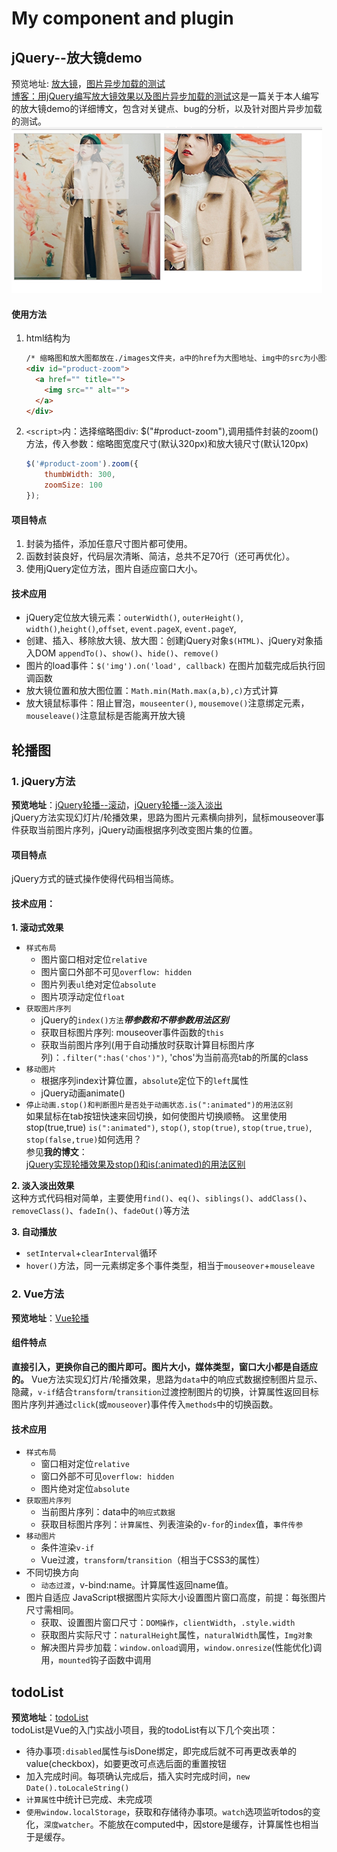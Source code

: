 My component and plugin
===

jQuery--放大镜demo
---
预览地址: [放大镜](https://alcantara6.github.io/demo-component/demo-zoom/zoom.html)，[图片异步加载的测试](https://alcantara6.github.io/demo-component/demo-zoom/analyse_of_image_loading.html)  
[博客：用jQuery编写放大镜效果以及图片异步加载的测试](http://blog.csdn.net/alcantara/article/details/78117956 '点击查看博文')这是一篇关于本人编写的放大镜demo的详细博文，包含对关键点、bug的分析，以及针对图片异步加载的测试。  
![放大镜插件效果图](./demo-zoom/images/demo展示效果.jpg '效果图')  

#### 使用方法
1. html结构为
    ```html
    /* 缩略图和放大图都放在./images文件夹，a中的href为大图地址、img中的src为小图地址 */
    <div id="product-zoom">
      <a href="" title="">
        <img src="" alt="">
      </a>
    </div>
    ```
2. `<script>`内：选择缩略图div: $("#product-zoom"),调用插件封装的zoom()方法，传入参数：缩略图宽度尺寸(默认320px)和放大镜尺寸(默认120px)
    ```javascript
    $('#product-zoom').zoom({
        thumbWidth: 300,
        zoomSize: 100
    });
    ```

#### 项目特点
1. 封装为插件，添加任意尺寸图片都可使用。
2. 函数封装良好，代码层次清晰、简洁，总共不足70行（还可再优化）。
3. 使用jQuery定位方法，图片自适应窗口大小。

#### 技术应用
* jQuery定位放大镜元素：`outerWidth()`, `outerHeight()`, `width()`,`height()`,`offset`, `event.pageX`, `event.pageY`,
* 创建、插入、移除放大镜、放大图：创建jQuery对象`$(HTML)`、jQuery对象插入DOM `appendTo()`、`show()`、`hide()`、`remove()`
* 图片的load事件：`$('img').on('load', callback)` 在图片加载完成后执行回调函数
* 放大镜位置和放大图位置：`Math.min(Math.max(a,b),c)`方式计算
* 放大镜鼠标事件：阻止冒泡，`mouseenter()`, `mousemove()`注意绑定元素，`mouseleave()`注意鼠标是否能离开放大镜


轮播图
---
### 1. jQuery方法
**预览地址**：[jQuery轮播--滚动](https://alcantara6.github.io/demo-component/slideshow_by_jQuery/slideShow_roll.html)，[jQuery轮播--淡入淡出](https://alcantara6.github.io/demo-component/slideshow_by_jQuery/slideShow_fade.html)  
jQuery方法实现幻灯片/轮播效果，思路为图片元素横向排列，鼠标mouseover事件获取当前图片序列，jQuery动画根据序列改变图片集的位置。

#### 项目特点
jQuery方式的链式操作使得代码相当简练。

#### 技术应用：
**1. 滚动式效果**
* `样式布局` 
  * 图片窗口相对定位`relative`
  * 图片窗口外部不可见`overflow: hidden`
  * 图片列表`ul`绝对定位`absolute`
  * 图片项浮动定位`float`
* `获取图片序列`
  * jQuery的`index()方法`***带参数和不带参数用法区别***
  * 获取目标图片序列: mouseover事件函数的`this`
  * 获取当前图片序列(用于自动播放时获取计算目标图片序列)：`.filter(":has('chos')")`, 'chos'为当前高亮tab的所属的class
* `移动图片`
  * 根据序列index计算位置，`absolute`定位下的`left`属性
  * jQuery动画animate()
* `停止动画.stop()和判断图片是否处于动画状态.is(":animated")的用法区别`  
  如果鼠标在tab按钮快速来回切换，如何使图片切换顺畅。 这里使用stop(true,true)
  `is(":animated")`, `stop()`, `stop(true)`, `stop(true,true)`, `stop(false,true)`如何选用？  
  参见**我的博文**：  
  [jQuery实现轮播效果及stop()和is(:animated)的用法区别](http://blog.csdn.net/alcantara/article/details/78208844 'jQuery轮播分析')  

**2. 淡入淡出效果**  
这种方式代码相对简单，主要使用`find()`、`eq()`、`siblings()`、`addClass()`、`removeClass()`、`fadeIn()`、`fadeOut()`等方法

**3. 自动播放**
* `setInterval`+`clearInterval`循环
* `hover()`方法，同一元素绑定多个事件类型，相当于`mouseover`+`mouseleave`


### 2. Vue方法
**预览地址**：[Vue轮播](https://alcantara6.github.io/demo-component/vue-component/dist/index.html)   
#### 组件特点
**直接引入，更换你自己的图片即可。图片大小，媒体类型，窗口大小都是自适应的。**
Vue方法实现幻灯片/轮播效果，思路为`data`中的响应式数据控制图片显示、隐藏，`v-if`结合`transform`/`transition`过渡控制图片的切换，计算属性返回目标图片序列并通过`click`(或`mouseover`)事件传入`methods`中的切换函数。
#### 技术应用
* `样式布局` 
  * 窗口相对定位`relative`
  * 窗口外部不可见`overflow: hidden`
  * 图片绝对定位`absolute`
* `获取图片序列`
  * 当前图片序列：data中的`响应式数据`
  * 获取目标图片序列：`计算属性`、列表渲染的`v-for`的`index`值，`事件传参`
* `移动图片`
  * 条件渲染`v-if`
  * Vue过渡，`transform`/`transition`（相当于CSS3的属性）
* 不同切换方向
  * `动态过渡`，v-bind:name。计算属性返回name值。
* 图片自适应
  JavaScript根据图片实际大小设置图片窗口高度，前提：每张图片尺寸需相同。
  * 获取、设置图片窗口尺寸：`DOM操作`，`clientWidth`，`.style.width`
  * 获取图片实际尺寸：`naturalHeight`属性，`naturalWidth`属性，`Img对象`
  * 解决图片异步加载：`window.onload`调用，`window.onresize`(性能优化)调用，`mounted`钩子函数中调用

todoList
---
**预览地址**：[todoList](https://alcantara6.github.io/demo-component/app-todoList/dist/index.html)   
todoList是Vue的入门实战小项目，我的todoList有以下几个突出项：
* 待办事项`:disabled`属性与isDone绑定，即完成后就不可再更改表单的value(checkbox)，如要更改可点选后面的重置按钮
* 加入完成时间。每项确认完成后，插入实时完成时间，`new Date().toLocaleString()`
* `计算属性`中统计已完成、未完成项
* `使用window.localStorage`，获取和存储待办事项。`watch`选项监听todos的变化，`深度watcher`。不能放在computed中，因store是缓存，计算属性也相当于是缓存。